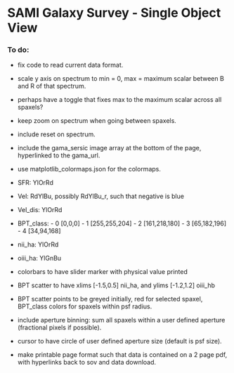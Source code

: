 SAMI Galaxy Survey - Single Object View
=======================================

### To do:

* fix code to read current data format.

* scale y axis on spectrum to min = 0, max = maximum scalar between B and R of that spectrum.

* perhaps have a toggle that fixes max to the maximum scalar across all spaxels?

* keep zoom on spectrum when going between spaxels.

* include reset on spectrum.

* include the gama_sersic image array at the bottom of the page, hyperlinked to the gama_url.

* use matplotlib_colormaps.json for the colormaps. 
* SFR: YlOrRd
* Vel: RdYlBu, possibly RdYlBu_r, such that negative is blue
* Vel_dis: YlOrRd
* BPT_class: - 0 [0,0,0] - 1 [255,255,204] - 2 [161,218,180] - 3 [65,182,196] - 4 [34,94,168]
* nii_ha: YlOrRd
* oiii_ha: YlGnBu
* colorbars to have slider marker with physical value printed

* BPT scatter to have xlims [-1.5,0.5] nii_ha, and ylims [-1.2,1.2] oiii_hb

* BPT scatter points to be greyed initially, red for selected spaxel, BPT_class colors for spaxels within psf radius.

* include aperture binning: sum all spaxels within a user defined aperture (fractional pixels if possible).

* cursor to have circle of user defined aperture size (default is psf size).

* make printable page format such that data is contained on a 2 page pdf, with hyperlinks back to sov and data download. 